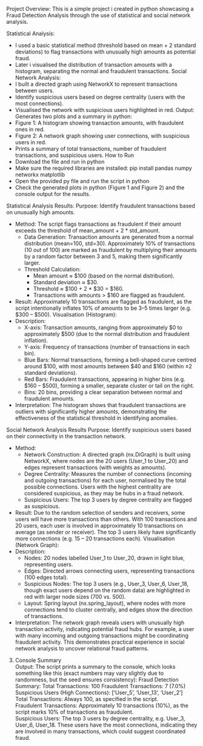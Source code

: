 Project Overview: This is a simple project i created in python showcasing a Fraud Detection Analysis through the use of statistical and social network analysis.

Statistical Analysis:
* I used a basic statistical method (threshold based on mean + 2 standard deviations) to flag transactions with unusually high amounts as potential fraud.
* Later i visualised the distribution of transaction amounts with a histogram, separating the normal and fraudulent transactions.
Social Network Analysis:
* I built a directed graph using NetworkX to represent transactions between users.
* Identify suspicious users based on degree centrality (users with the most connections).
* Visualised the network with suspicious users highlighted in red.
Output: Generates two plots and a summary in python:
* Figure 1: A histogram showing transaction amounts, with fraudulent ones in red.
* Figure 2: A network graph showing user connections, with suspicious users in red.
* Prints a summary of total transactions, number of fraudulent transactions, and suspicious users.
How to Run
* Download the file and run in python
* Make sure the required libraries are installed: pip install pandas numpy networkx matplotlib
* Open the provided py file and run the script in python
* Check the generated plots in python (Figure 1 and Figure 2) and the console output for the results.

Statistical Analysis Results:
Purpose: Identify fraudulent transactions based on unusually high amounts.
* Method: The script flags transactions as fraudulent if their amount exceeds the threshold of mean_amount + 2 * std_amount.
  * Data Generation: Transaction amounts are generated from a normal distribution (mean=100, std=30). Approximately 10% of transactions (10 out of 100) are marked as fraudulent by multiplying their amounts by a random factor between 3 and 5, making them significantly larger.
  * Threshold Calculation:
    * Mean amount ≈ $100 (based on the normal distribution).
    * Standard deviation ≈ $30.
    * Threshold ≈ $100 + 2 * $30 = $160.
    * Transactions with amounts > $160 are flagged as fraudulent.
* Result: Approximately 10 transactions are flagged as fraudulent, as the script intentionally inflates 10% of amounts to be 3–5 times larger (e.g. $300 – $500).
Visualisation (Histogram):
* Description:
  * X-axis: Transaction amounts, ranging from approximately $0 to approximately $500 (due to the normal distribution and fraudulent inflation).
  * Y-axis: Frequency of transactions (number of transactions in each bin).
  * Blue Bars: Normal transactions, forming a bell-shaped curve centred around $100, with most amounts between $40 and $160 (within ±2 standard deviations).
  * Red Bars: Fraudulent transactions, appearing in higher bins (e.g. $160 – $500), forming a smaller, separate cluster or tail on the right.
  * Bins: 20 bins, providing a clear separation between normal and fraudulent amounts.
* Interpretation: The histogram shows that fraudulent transactions are outliers with significantly higher amounts, demonstrating the effectiveness of the statistical threshold in identifying anomalies.

Social Network Analysis Results
Purpose: Identify suspicious users based on their connectivity in the transaction network.
* Method:
  * Network Construction: A directed graph (nx.DiGraph) is built using NetworkX, where nodes are the 20 users (User_1 to User_20) and edges represent transactions (with weights as amounts).
  * Degree Centrality: Measures the number of connections (incoming and outgoing transactions) for each user, normalised by the total possible connections. Users with the highest centrality are considered suspicious, as they may be hubs in a fraud network.
  * Suspicious Users: The top 3 users by degree centrality are flagged as suspicious.
* Result: Due to the random selection of senders and receivers, some users will have more transactions than others. With 100 transactions and 20 users, each user is involved in approximately 10 transactions on average (as sender or receiver). The top 3 users likely have significantly more connections (e.g. 15 – 20 transactions each).
Visualisation (Network Graph):
* Description:
  * Nodes: 20 nodes labelled User_1 to User_20, drawn in light blue, representing users.
  * Edges: Directed arrows connecting users, representing transactions (100 edges total).
  * Suspicious Nodes: The top 3 users (e.g., User_3, User_6, User_18, though exact users depend on the random data) are highlighted in red with larger node sizes (700 vs. 500).
  * Layout: Spring layout (nx.spring_layout), where nodes with more connections tend to cluster centrally, and edges show the direction of transactions.
* Interpretation: The network graph reveals users with unusually high transaction activity, indicating potential fraud hubs. For example, a user with many incoming and outgoing transactions might be coordinating fraudulent activity. This demonstrates practical experience in social network analysis to uncover relational fraud patterns.

3. Console Summary
<br> Output: The script prints a summary to the console, which looks something like this (exact numbers may vary slightly due to randomness, but the seed ensures consistency):
  Fraud Detection Summary:
  Total Transactions: 100
  Fraudulent Transactions: 7 (7.0%)
  Suspicious Users (High Connections): [‘User_5’, ‘User_13’, ‘User_2’]
<br> Total Transactions: Always 100, as specified in the script. 
<br> Fraudulent Transactions: Approximately 10 transactions (10%), as the script marks 10% of transactions as fraudulent. 
<br> Suspicious Users: The top 3 users by degree centrality, e.g. User_3, User_6, User_18. These users have the most connections, indicating they are involved in many transactions, which could suggest coordinated fraud.
